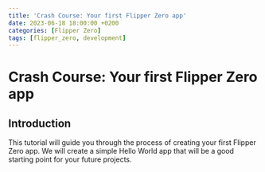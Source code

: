 ```yaml
---
title: 'Crash Course: Your first Flipper Zero app'
date: 2023-06-18 18:00:00 +0200
categories: [Flipper Zero]
tags: [flipper_zero, development]
---
```


# Crash Course: Your first Flipper Zero app

## Introduction

This tutorial will guide you through the process of creating your first Flipper Zero app. We will create a simple Hello World app that will be a good starting point for your future projects.
